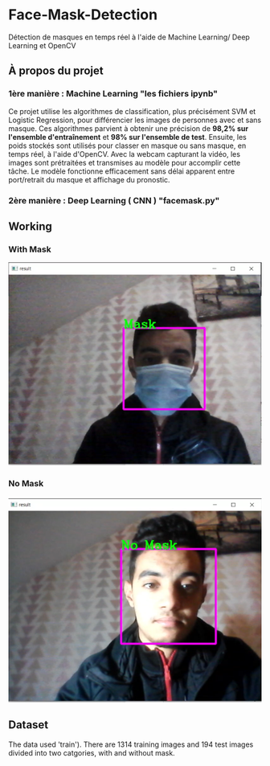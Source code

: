 # Face-Mask-Detection

Détection de masques en temps réel à l'aide de Machine Learning/ Deep Learning et OpenCV

## À propos du projet
### 1ère manière : Machine Learning "les fichiers ipynb"
Ce projet utilise les algorithmes de classification, plus précisément SVM et Logistic Regression, pour différencier les images de personnes avec et sans masque. Ces algorithmes parvient à obtenir
une précision de **98,2% sur l'ensemble d'entraînement** et **98% sur l'ensemble de test**. Ensuite, les poids stockés  sont utilisés pour classer en masque ou sans masque, en temps réel, à l'aide d'OpenCV.
Avec la webcam capturant la vidéo, les images sont prétraitées et transmises au modèle pour accomplir cette tâche. Le modèle fonctionne efficacement sans délai apparent entre
port/retrait du masque et affichage du pronostic.
### 2ère manière : Deep Learning ( CNN ) "facemask.py"

## Working 

### With Mask

![image](mask2.png)

### No Mask

![image](nomask.png)




## Dataset

The data used 
'train'). There are 1314 training images and 194 test images divided into two catgories, with and without mask.

